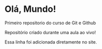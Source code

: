 # Olá, Mundo!
 Primeiro repositorio do curso de Git e Github

 Repositório criado durante uma aula ao vivo!
 
 Essa linha foi adicionada diretamente no site.
